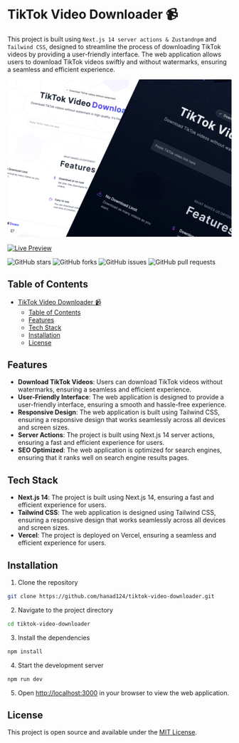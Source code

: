 # TikTok Video Downloader 📹

This project is built using `Next.js 14 server actions & Zustandnpm` and `Tailwind CSS`, designed to streamline the process of downloading TikTok videos by providing a user-friendly interface. The web application allows users to download TikTok videos swiftly and without watermarks, ensuring a seamless and efficient experience.

[![Portfolio Preview](./public/assets/showCase-1.svg)](https://tiktok-video-downloader-five.vercel.app/)

<!-- live website -->

[![Live Preview](https://img.shields.io/badge/View%20Live%20Website-000?style=for-the-badge&logo=vercel&logoColor=white)](https://tiktok-video-downloader-five.vercel.app/)

![GitHub stars](https://img.shields.io/github/stars/hanad124/tiktok-video-downloader?style=for-the-badge) ![GitHub forks](https://img.shields.io/github/forks/hanad124/tiktok-video-downloader?style=for-the-badge) ![GitHub issues](https://img.shields.io/github/issues/hanad124/tiktok-video-downloader?style=for-the-badge) ![GitHub pull requests](https://img.shields.io/github/issues-pr/hanad124/tiktok-video-downloader?style=for-the-badge)

## Table of Contents

- [TikTok Video Downloader 📹](#tiktok-video-downloader-)
  - [Table of Contents](#table-of-contents)
  - [Features](#features)
  - [Tech Stack](#tech-stack)
  - [Installation](#installation)
  - [License](#license)

## Features

- **Download TikTok Videos**: Users can download TikTok videos without watermarks, ensuring a seamless and efficient experience.
- **User-Friendly Interface**: The web application is designed to provide a user-friendly interface, ensuring a smooth and hassle-free experience.
- **Responsive Design**: The web application is built using Tailwind CSS, ensuring a responsive design that works seamlessly across all devices and screen sizes.
- **Server Actions**: The project is built using Next.js 14 server actions, ensuring a fast and efficient experience for users.
- **SEO Optimized**: The web application is optimized for search engines, ensuring that it ranks well on search engine results pages.

## Tech Stack

- **Next.js 14**: The project is built using Next.js 14, ensuring a fast and efficient experience for users.
- **Tailwind CSS**: The web application is designed using Tailwind CSS, ensuring a responsive design that works seamlessly across all devices and screen sizes.
- **Vercel**: The project is deployed on Vercel, ensuring a seamless and efficient experience for users.

## Installation

1. Clone the repository

```bash
git clone https://github.com/hanad124/tiktok-video-downloader.git
```

2. Navigate to the project directory

```bash
cd tiktok-video-downloader
```

3. Install the dependencies

```bash
npm install
```

4. Start the development server

```bash
npm run dev
```

5. Open [http://localhost:3000](http://localhost:3000) in your browser to view the web application.

## License

This project is open source and available under the [MIT License](LICENSE).
